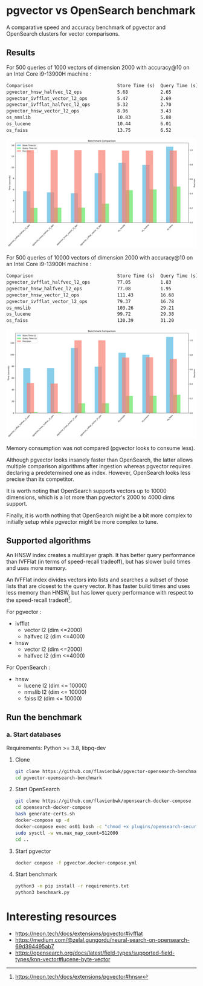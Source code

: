 # pgvector vs OpenSearch benchmark

A comparative speed and accuracy benchmark of pgvector and OpenSearch clusters for vector comparisons.

## Results

For 500 queries of 1000 vectors of dimension 2000 with accuracy@10 on an Intel Core i9-13900H machine :

```txt
Comparison                               Store Time (s)  Query Time (s)  Precision      
pgvector_hnsw_halfvec_l2_ops             5.68            2.65            0.9992         
pgvector_ivfflat_vector_l2_ops           5.47            2.69            1.0000         
pgvector_ivfflat_halfvec_l2_ops          5.32            2.70            0.9992         
pgvector_hnsw_vector_l2_ops              8.96            3.43            1.0000         
os_nmslib                                10.83           5.88            0.9936         
os_lucene                                10.44           6.01            0.9938         
os_faiss                                 13.75           6.52            0.9944
```

![1000 vectors](./images/1000_benchmark_comparison_2024-07-11.png)

For 500 queries of 10000 vectors of dimension 2000 with accuracy@10 on an Intel Core i9-13900H machine :

```txt
Comparison                               Store Time (s)  Query Time (s)  Precision      
pgvector_ivfflat_halfvec_l2_ops          77.05           1.83            0.4134         
pgvector_hnsw_halfvec_l2_ops             77.08           1.95            0.4058         
pgvector_hnsw_vector_l2_ops              111.43          16.68           1.0000         
pgvector_ivfflat_vector_l2_ops           79.37           16.78           1.0000         
os_nmslib                                103.26          29.21           0.7628         
os_lucene                                99.72           29.38           0.7674         
os_faiss                                 130.39          31.20           0.7426 
```

![10000 vectors](./images/10000_benchmark_comparison_2024-07-11.png)

Memory consumption was not compared (pgvector looks to consume less).

Although pgvector looks insanely faster than OpenSearch, the latter allows multiple comparison algorithms after ingestion whereas pgvector requires declaring a predetermined one as index. However, OpenSearch looks less precise than its competitor.

It is worth noting that OpenSearch supports vectors up to 10000 dimensions, which is a lot more than pgvector's 2000 to 4000 dims support.

Finally, it is worth nothing that OpenSearch might be a bit more complex to initially setup while pgvector might be more complex to tune.

## Supported algorithms

An HNSW index creates a multilayer graph. It has better query performance than IVFFlat (in terms of speed-recall tradeoff), but has slower build times and uses more memory.

An IVFFlat index divides vectors into lists and searches a subset of those lists that are closest to the query vector. It has faster build times and uses less memory than HNSW, but has lower query performance with respect to the speed-recall tradeoff[^1].

For pgvector :

- ivfflat
  - vector l2 (dim <=2000)
  - halfvec l2 (dim <=4000)
- hnsw
  - vector l2 (dim <=2000)
  - halfvec l2 (dim <=4000)

For OpenSearch :

- hnsw
  - lucene l2 (dim <= 10000)
  - nmslib l2 (dim <= 10000)
  - faiss l2 (dim <= 10000)

## Run the benchmark

### a. Start databases

Requirements: Python >= 3.8, libpq-dev

1. Clone

    ```bash
    git clone https://github.com/flavienbwk/pgvector-opensearch-benchmark
    cd pgvector-opensearch-benchmark
    ```

2. Start OpenSearch

    ```bash
    git clone https://github.com/flavienbwk/opensearch-docker-compose
    cd opensearch-docker-compose
    bash generate-certs.sh
    docker-compose up -d
    docker-compose exec os01 bash -c "chmod +x plugins/opensearch-security/tools/securityadmin.sh && bash plugins/opensearch-security/tools/securityadmin.sh -cd config/opensearch-security -icl -nhnv -cacert config/certificates/ca/ca.pem -cert config/certificates/ca/admin.pem -key config/certificates/ca/admin.key -h localhost"
    sudo sysctl -w vm.max_map_count=512000
    cd ..
    ```

3. Start pgvector

    ```bash
    docker compose -f pgvector.docker-compose.yml
    ```

4. Start benchmark

    ```bash
    python3 -m pip install -r requirements.txt
    python3 benchmark.py
    ```

# Interesting resources

- https://neon.tech/docs/extensions/pgvector#ivfflat
- https://medium.com/@zelal.gungordu/neural-search-on-opensearch-69d394495ab7
- https://opensearch.org/docs/latest/field-types/supported-field-types/knn-vector#lucene-byte-vector

[^1]: https://neon.tech/docs/extensions/pgvector#hnsw
